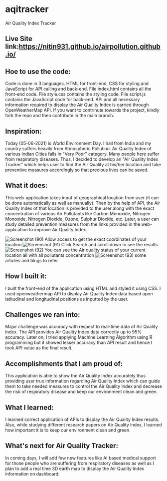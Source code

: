 # aqitracker
Air Quality Index Tracker

## Live Site link:https://nitin931.github.io/airpollution.github.io/

## Hoe to use the code:
Code is done in 3 languages. HTML for front-end, CSS for styling and JavaScript for API calling and back-end. File index.html contains all the front-end code. File style.css contains the styling code. File script.js contains the JavaScript code for back-end. API and all necessary information required to display the Air Quality Index is carried through OpenWeatherMap API. If you want to contrinute towards the project, kindly fork the repo and then contribute in the main branch. 

## Inspiration:
Today (05-06-2021) is World Environment Day. I hail from India and my country suffers heavily from Atmospheric Pollution. Air Quality Index of various Indian Cities falls in "Very Poor" category. Many people here suffer from respiratory diseases. Thus, I decided to develop an "Air Quality Index Tracker" which helps user to find the Air Quality at his/her location and take preventive measures accordingly so that precious lives can be saved.

## What it does:
This web-application takes input of geographical location from user (it can be done automatically as well as manually). Then by the help of API, the Air Quality Index of that location is provided to the user along with the exact concentration of various Air Pollutants like Carbon Monoxide, Nitrogen Monoxide, Nitrogen Dioxide, Ozone, Sulphur Dioxide, etc. Later, a user can study detailed prevention measures from the links provided in the web-application to improve Air Quality Index.

![Screenshot (90)](https://user-images.githubusercontent.com/55184719/215907505-74368865-22fc-43cf-8bb5-894c3dfa8cb9.png)
Allow access to get the exact coordinates of your location
![Screenshot (91)](https://user-images.githubusercontent.com/55184719/215907512-5d726b7d-0eb6-4a32-90be-d86cdce658c4.png)
Click Search and scroll down to see the results
![Screenshot (92)](https://user-images.githubusercontent.com/55184719/215907514-b88b35b9-2524-464d-85e7-3b20a472ef30.png)
You can see the Air quality status of your current location  all with all pollutants concentration
![Screenshot (93)](https://user-images.githubusercontent.com/55184719/215907516-f37ab5dc-73d7-46eb-9050-333cbaca50ca.png)
some articles and blogs to refer

## How I built it:
I built the front-end of the application using HTML and styled it using CSS. I used openweathermap API to display Air Quality Index data based upon latitudinal and longitudinal positions as inputted by the user. 

## Challenges we ran into:
Major challenge was accuracy with respect to real-time data of Air Quality Index. The API provides Air Quality Index data correctly up to 95%  accuracy. Later on, I tried applying Machine Learning Algorithm using R programming but it showed lesser accuracy than API result and hence I took API value as the final result.

## Accomplishments that I am proud of:
This application is able to show the Air Quality Index accurately thus providing user true information regarding Air Quality Index which can guide them to take needed measures to control the Air Quality Index and decrease the risk of respiratory disease and keep our environment clean and green.

## What I learned:
I learned correct application of APIs to display the Air Quality Index results. Also, while studying different research papers on Air Quality Index, I learned how important it is to keep our environment clean and green.

## What's next for Air Quality Tracker:
In coming days, I will add few new features like AI based medical support for those people who are suffering from respiratory diseases as well as I plan to add a real time 3D earth map to display the Air Quality Index information on dashboard. 
